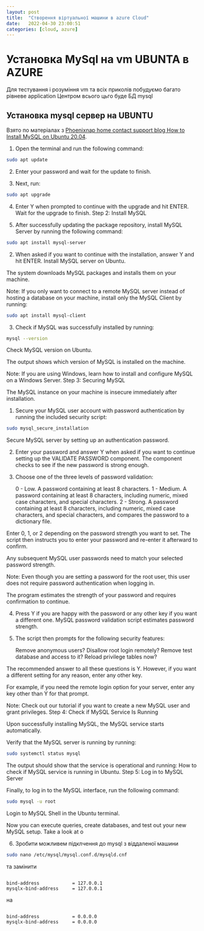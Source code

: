 ```yaml
---
layout: post
title:  "Створення віртуальної машини в azure Cloud"
date:   2022-04-30 23:00:51
categories: [cloud, azure]
---
```


# Установка MySql  на  vm UBUNTA в AZURE

Для тестування і розуміння vm  та всіх приколів побудуємо багато рівневе application
Центром всього цьго буде БД mysql 

## Установка mysql сервер на UBUNTU

Взято по матеріалах з [Phoenixnap home contact support blog How to Install MySQL on Ubuntu 20.04](https://phoenixnap.com/kb/install-mysql-ubuntu-20-04).

1. Open the terminal and run the following command:

```bash
sudo apt update
```
2. Enter your password and wait for the update to finish.

3. Next, run:

```bash
sudo apt upgrade
```

4. Enter Y when prompted to continue with the upgrade and hit ENTER. Wait for the upgrade to finish.
Step 2: Install MySQL

1. After successfully updating the package repository, install MySQL Server by running the following command:

```bash
sudo apt install mysql-server
```
2. When asked if you want to continue with the installation, answer Y and hit ENTER.
Install MySQL server on Ubuntu.

The system downloads MySQL packages and installs them on your machine.

Note: If you only want to connect to a remote MySQL server instead of hosting a database on your machine, install only the MySQL Client by running:

```bash
sudo apt install mysql-client

```

3. Check if MySQL was successfully installed by running:

```bash
mysql --version

````

Check MySQL version on Ubuntu.

The output shows which version of MySQL is installed on the machine.

Note: If you are using Windows, learn how to install and configure MySQL on a Windows Server.
Step 3: Securing MySQL

The MySQL instance on your machine is insecure immediately after installation.

1. Secure your MySQL user account with password authentication by running the included security script:

```bash
sudo mysql_secure_installation
```
Secure MySQL server by setting up an authentication password.

2. Enter your password and answer Y when asked if you want to continue setting up the VALIDATE PASSWORD component. The component checks to see if the new password is strong enough.

3. Choose one of the three levels of password validation:

    0 - Low. A password containing at least 8 characters.
    1 - Medium. A password containing at least 8 characters, including numeric, mixed case characters, and special characters.
    2 - Strong. A password containing at least 8 characters, including numeric, mixed case characters, and special characters, and compares the password to a dictionary file.

Enter 0, 1, or 2 depending on the password strength you want to set. The script then instructs you to enter your password and re-enter it afterward to confirm.

Any subsequent MySQL user passwords need to match your selected password strength.

Note: Even though you are setting a password for the root user, this user does not require password authentication when logging in.

The program estimates the strength of your password and requires confirmation to continue.

4. Press Y if you are happy with the password or any other key if you want a different one.
MySQL password validation script estimates password strength.

5. The script then prompts for the following security features:

    Remove anonymous users?
    Disallow root login remotely?
    Remove test database and access to it?
    Reload privilege tables now?

The recommended answer to all these questions is Y. However, if you want a different setting for any reason, enter any other key.

For example, if you need the remote login option for your server, enter any key other than Y for that prompt.

Note: Check out our tutorial if you want to create a new MySQL user and grant privileges.
Step 4: Check if MySQL Service Is Running

Upon successfully installing MySQL, the MySQL service starts automatically.

Verify that the MySQL server is running by running:

```bash
sudo systemctl status mysql
```
The output should show that the service is operational and running:
How to check if MySQL service is running in Ubuntu.
Step 5: Log in to MySQL Server

Finally, to log in to the MySQL interface, run the following command:

```bash
sudo mysql -u root
```
Login to MySQL Shell in the Ubuntu terminal.

Now you can execute queries, create databases, and test out your new MySQL setup. Take a look at o



6. Зробити можливем підклчення до mysql з віддаленої машини

```bash
sudo nano /etc/mysql/mysql.conf.d/mysqld.cnf
```

та замінити 

```text

bind-address            = 127.0.0.1
mysqlx-bind-address     = 127.0.0.1

```

 на 


```text

bind-address            = 0.0.0.0
mysqlx-bind-address     = 0.0.0.0
```

